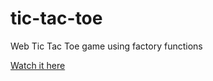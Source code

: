 # tic-tac-toe
Web Tic Tac Toe game using factory functions

[Watch it here](https://nontasbak.github.io/tic-tac-toe/)
